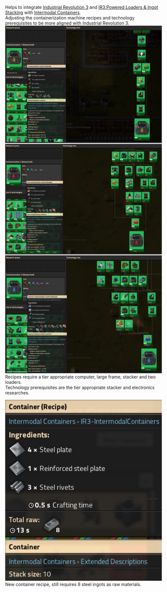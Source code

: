 Helps to integrate [Industrial Revolution 3](https://mods.factorio.com/mod/IndustrialRevolution3) and [IR3:Powered Loaders & Ingot Stacking](https://mods.factorio.com/mod/IndustrialRevolution3LoadersStacking) with [Intermodal Containers](https://mods.factorio.com/mod/IntermodalContainers).  
Adjusting the containerization machine recipes and technology prerequisites to be more aligned with Industrial Revolution 3.  
![pic 1](/ir3-ic.png)  
![pic 2](/ir3-fast-ic.png)  
![pic 3](/ir3-express-ic.png)  
Recipes require a tier appropriate computer, large frame, stacker and two loaders.  
Technology prerequisites are the tier appropriate stacker and electronics researches.  
  
![pic 4](/container-recipe.png)  
New container recipe, still requires 8 steel ingots as raw materials.  
